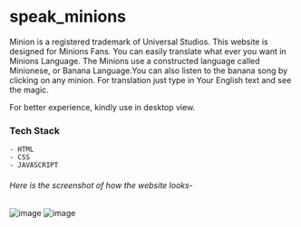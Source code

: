 # speak_minions
 Minion is a registered trademark of Universal Studios.
 This website is designed for Minions Fans. You can easily translate what
      ever you want in Minions Language. The Minions use a constructed language
      called Minionese, or Banana Language.You can also listen to the banana
      song by clicking on any minion. For translation just type in Your English
      text and see the magic.
 
 For better experience, kindly use in desktop view.
 
 ### Tech Stack 
    - HTML
    - CSS
    - JAVASCRIPT
    
 ###### Here is the screenshot of how the website looks-
 
 ![image](https://user-images.githubusercontent.com/66175237/191048538-8fe16a52-2247-43ec-bd32-8d6c424650a4.png)
![image](https://user-images.githubusercontent.com/66175237/191050069-2f86d491-b01d-4807-b58f-d3295ac00fae.png)

 
